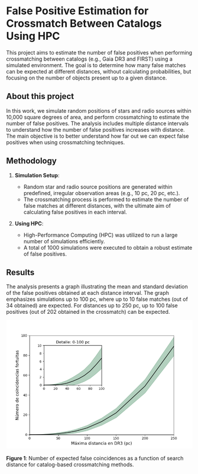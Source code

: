 # False Positive Estimation for Crossmatch Between Catalogs Using HPC

This project aims to estimate the number of false positives when performing crossmatching between catalogs (e.g., Gaia DR3 and FIRST) using a simulated environment. The goal is to determine how many false matches can be expected at different distances, without calculating probabilities, but focusing on the number of objects present up to a given distance.

## About this project

In this work, we simulate random positions of stars and radio sources within 10,000 square degrees of area, and perform crossmatching to estimate the number of false positives. The analysis includes multiple distance intervals to understand how the number of false positives increases with distance. The main objective is to better understand how far out we can expect false positives when using crossmatching techniques.

## Methodology

1. **Simulation Setup**:
   - Random star and radio source positions are generated within predefined, irregular observation areas (e.g., 10 pc, 20 pc, etc.).
   - The crossmatching process is performed to estimate the number of false matches at different distances, with the ultimate aim of calculating false positives in each interval.

2. **Using HPC**:
   - High-Performance Computing (HPC) was utilized to run a large number of simulations efficiently.
   - A total of 1000 simulations were executed to obtain a robust estimate of false positives.

## Results

The analysis presents a graph illustrating the mean and standard deviation of the false positives obtained at each distance interval. The graph emphasizes simulations up to 100 pc, where up to 10 false matches (out of 34 obtained) are expected. For distances up to 250 pc, up to 100 false positives (out of 202 obtained in the crossmatch) can be expected.

![Simulation Results](simulation_catalog_250.png)

**Figure 1**: Number of expected false coincidences as a function of search distance for catalog-based crossmatching methods.
